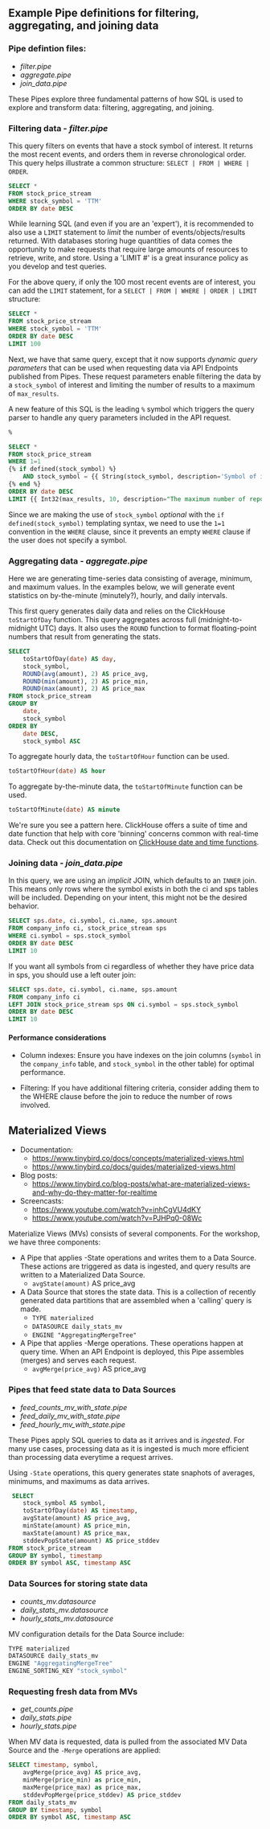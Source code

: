 ## Example Pipe definitions for filtering, aggregating, and joining data

### Pipe defintion files: 
+ *filter.pipe* 
+ *aggregate.pipe*
+ *join_data.pipe*

These Pipes explore three fundamental patterns of how SQL is used to explore and transform data: filtering, aggregating, and joining.

### Filtering data - *filter.pipe*

This query filters on events that have a stock symbol of interest. It returns the most recent events, and orders them in reverse chronological order. This query helps illustrate a common structure: `SELECT | FROM | WHERE | ORDER`. 

```sql
SELECT * 
FROM stock_price_stream
WHERE stock_symbol = 'TTM'
ORDER BY date DESC
```

While learning SQL (and even if you are an 'expert'), it is recommended to also use a `LIMIT` statement to *limit* the number of events/objects/results returned. With databases storing huge quantities of data comes the opportunity to make requests that require large amounts of resources to retrieve, write, and store. Using a 'LIMIT #' is a great insurance policy as you develop and test queries. 

For the above query, if only the 100 most recent events are of interest, you can add the `LIMIT` statement, for a `SELECT | FROM | WHERE | ORDER | LIMIT` structure:

```sql
SELECT * 
FROM stock_price_stream
WHERE stock_symbol = 'TTM'
ORDER BY date DESC
LIMIT 100
```

Next, we have that same query, except that it now supports *dynamic query parameters* that can be used when requesting data via API Endpoints published from Pipes. These request parameters enable filtering the data by a `stock_symbol` of interest and limiting the number of results to a maximum of `max_results`. 

A new feature of this SQL is the leading `%` symbol which triggers the query parser to handle any query parameters included in the API request. 

```sql
%

SELECT * 
FROM stock_price_stream
WHERE 1=1
{% if defined(stock_symbol) %}
    AND stock_symbol = {{ String(stock_symbol, description='Symbol of interest.') }}
{% end %}
ORDER BY date DESC
LIMIT {{ Int32(max_results, 10, description="The maximum number of reports to return per response.") }}
```
Since we are making the use of `stock_symbol` *optional* with the `if defined(stock_symbol)` templating syntax, we need to use the `1=1` convention in the `WHERE` clause, since it prevents an empty `WHERE` clause if the user does not specify a symbol. 

### Aggregating data - *aggregate.pipe*

Here we are generating time-series data consisting of average, minimum, and maximum values. In the examples below, we will generate event statistics on by-the-minute (minutely?), hourly, and daily intervals. 

This first query generates daily data and relies on the ClickHouse `toStartOfDay` function. This query aggregates across full (midnight-to-midnight UTC) days. It also uses the `ROUND` function to format floating-point numbers that result from generating the stats. 

```sql
SELECT
    toStartOfDay(date) AS day,
    stock_symbol,
    ROUND(avg(amount), 2) AS price_avg,
    ROUND(min(amount), 2) AS price_min,
    ROUND(max(amount), 2) AS price_max
FROM stock_price_stream
GROUP BY
    date,
    stock_symbol
ORDER BY
    date DESC,
    stock_symbol ASC    
```

To aggregate hourly data, the `toStartOfHour` function can be used. 

```sql
toStartOfHour(date) AS hour
```

To aggregate by-the-minute data, the `toStartOfMinute` function can be used. 

```sql
toStartOfMinute(date) AS minute
```

We're sure you see a pattern here. ClickHouse offers a suite of time and date function that help with core 'binning' concerns common with real-time data. Check out this documentation on [ClickHouse date and time functions](https://clickhouse.com/docs/en/sql-reference/functions/date-time-functions).

### Joining data - *join_data.pipe* 

In this query, we are using an *implicit* JOIN, which defaults to an `INNER` join. This means only rows where the symbol exists in both the ci and sps tables will be included. Depending on your intent, this might not be the desired behavior. 

```sql
SELECT sps.date, ci.symbol, ci.name, sps.amount 
FROM company_info ci, stock_price_stream sps
WHERE ci.symbol = sps.stock_symbol
ORDER BY date DESC
LIMIT 10
```

If you want all symbols from ci regardless of whether they have price data in sps, you should use a left outer join:

```sql
SELECT sps.date, ci.symbol, ci.name, sps.amount
FROM company_info ci
LEFT JOIN stock_price_stream sps ON ci.symbol = sps.stock_symbol
ORDER BY date DESC
LIMIT 10
```

#### Performance considerations

* Column indexes: Ensure you have indexes on the join columns (`symbol` in the `company_info` table, and `stock_symbol` in the other table) for optimal performance.

* Filtering: If you have additional filtering criteria, consider adding them to the WHERE clause before the join to reduce the number of rows involved.

## Materialized Views

* Documentation:
  + https://www.tinybird.co/docs/concepts/materialized-views.html
  + https://www.tinybird.co/docs/guides/materialized-views.html
* Blog posts:
  + https://www.tinybird.co/blog-posts/what-are-materialized-views-and-why-do-they-matter-for-realtime
* Screencasts:
  + https://www.youtube.com/watch?v=inhCgVU4dKY
  + https://www.youtube.com/watch?v=PJHPq0-08Wc

Materialize Views (MVs) consists of several components. For the workshop, we have three components:

* A Pipe that applies -State operations and writes them to a Data Source. These actions are triggered as data is ingested, and query results are written to a Materialized Data Source.  
  * `avgState(amount)` AS price_avg
* A Data Source that stores the state data. This is a collection of recently generated data partitions that are assembled when a 'calling' query is made.
  * `TYPE materialized`
  * `DATASOURCE daily_stats_mv`
  * `ENGINE "AggregatingMergeTree"`
* A Pipe that applies -Merge operations. These operations happen at query time. When an API Endpoint is deployed, this Pipe assembles (merges) and serves each request. 
  * `avgMerge(price_avg)` AS price_avg 



### Pipes that feed state data to Data Sources
+ *feed_counts_mv_with_state.pipe* 
+ *feed_daily_mv_with_state.pipe* 
+ *feed_hourly_mv_with_state.pipe* 

These Pipes apply SQL queries to data as it arrives and is *ingested*. For many use cases, processing data as it is ingested is much more efficient than processing data everytime a request arrives.  

Using `-State` operations, this query generates state snaphots of averages, minimums, and maximums as data arrives. 

```sql
 SELECT
    stock_symbol AS symbol,
    toStartOfDay(date) AS timestamp,
    avgState(amount) AS price_avg,
    minState(amount) AS price_min,
    maxState(amount) AS price_max,
    stddevPopState(amount) AS price_stddev
FROM stock_price_stream
GROUP BY symbol, timestamp
ORDER BY symbol ASC, timestamp ASC
```
### Data Sources for storing state data

+ *counts_mv.datasource* 
+ *daily_stats_mv.datasource* 
+ *hourly_stats_mv.datasource* 

MV configuration details for the Data Source include:

```bash
TYPE materialized
DATASOURCE daily_stats_mv
ENGINE "AggregatingMergeTree"
ENGINE_SORTING_KEY "stock_symbol"
```
### Requesting fresh data from MVs

+ *get_counts.pipe* 
+ *daily_stats.pipe* 
+ *hourly_stats.pipe* 

When MV data is requested, data is pulled from the associated MV Data Source and the `-Merge` operations are applied: 

```sql
SELECT timestamp, symbol, 
    avgMerge(price_avg) AS price_avg,
    minMerge(price_min) as price_min,
    maxMerge(price_max) as price_max,
    stddevPopMerge(price_stddev) AS price_stddev
FROM daily_stats_mv
GROUP BY timestamp, symbol
ORDER BY symbol ASC, timestamp ASC
```
